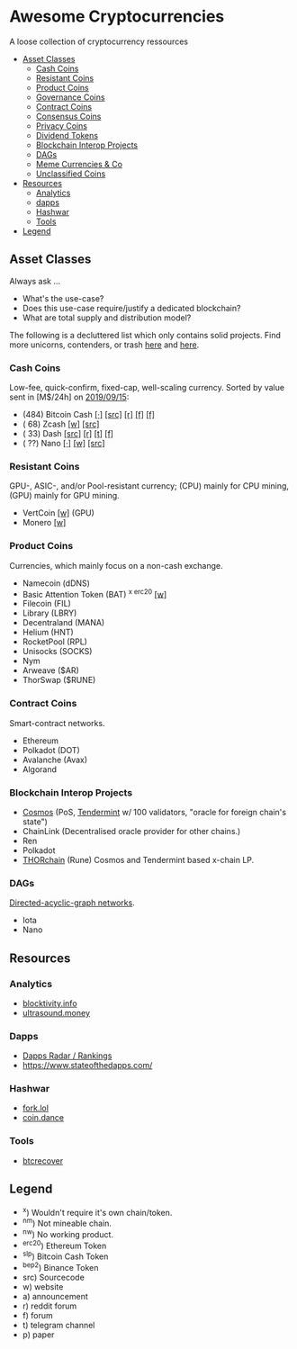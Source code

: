 # Awesome Cryptocurrencies
A loose collection of cryptocurrency ressources

- [Asset Classes](#asset-classes)
  - [Cash Coins](#cash-coins)
  - [Resistant Coins](#resistant-coins)
  - [Product Coins](#product-coins)
  - [Governance Coins](./2ndTier.md#governance-coins)
  - [Contract Coins](#contract-coins)
  - [Consensus Coins](./2ndTier.md#consensus-coins)
  - [Privacy Coins](./2ndTier.md#privacy-coins)
  - [Dividend Tokens](./2ndTier.md#dividend-tokens)
  - [Blockchain Interop Projects](#blockchain-interop-projects)
  - [DAGs](#dags)
  - [Meme Currencies & Co](c/joke/README.md#meme-currencies)
  - [Unclassified Coins](c/unclassified/README.md#unclassified-coins)
- [Resources](#resources)
  - [Analytics](#analytics)
  - [dapps](#dapps)
  - [Hashwar](#hashwars)
  - [Tools](#tools)
- [Legend](#legend)

## Asset Classes
Always ask ...
- What's the use-case?
- Does this use-case require/justify a dedicated blockchain?
- What are total supply and distribution model?

The following is a decluttered list which only contains solid projects.
Find more unicorns, contenders, or trash [here](./2ndTier.md) and [here](c/unclassified/README.md#unclassified-coins).

### Cash Coins
Low-fee, quick-confirm, fixed-cap, well-scaling currency. Sorted by value sent in [M$/24h] on [2019/09/15](https://bitinfocharts.com/comparison/sentinusd-btc-bch-dash-xmr-zec-sma7.html#log&6m):

- (484) Bitcoin Cash [[·]](c/bch/README.md) [[src]](https://github.com/BitcoinUnlimited/BitcoinUnlimited) [[r]](https://old.reddit.com/r/btc) [[f]](https://bitco.in/forum/) [[f]](https://forum.bitcoin.com/)
- ( 68) Zcash [[w]](https://z.cash/) [[src]](https://github.com/zcash/zcash)
- ( 33) Dash [[src]](https://github.com/dashpay) [[r]](https://old.reddit.com/r/dashpay/) [[t]](https://t.me/dash_chat) [[f]](https://dash.org/forum)
- ( ??) Nano [[·]](c/nano/README.md) [[w]](http://nano.org/) [[src]](https://github.com/nanocurrency)

### Resistant Coins
GPU-, ASIC-, and/or Pool-resistant currency; (CPU) mainly for CPU mining, (GPU) mainly for GPU mining.

- VertCoin [[w]](http://vertcoin.org/) (GPU)
- Monero [[w]](http://getmonero.org/)

### Product Coins
Currencies, which mainly focus on a non-cash exchange.

- Namecoin (dDNS)
- Basic Attention Token (BAT) <sup>x</sup><sup> </sup><sup>erc20</sup> [[w]](https://batgrowth.com/)
- Filecoin (FIL)
- Library (LBRY)
- Decentraland (MANA)
- Helium (HNT)
- RocketPool (RPL)
- Unisocks (SOCKS)
- Nym
- Arweave ($AR)
- ThorSwap ($RUNE)

### Contract Coins
Smart-contract networks.

- Ethereum
- Polkadot (DOT)
- Avalanche (Avax)
- Algorand

### Blockchain Interop Projects

- [Cosmos](https://cosmos.network/) (PoS, [Tendermint](https://tendermint.com/docs/introduction/what-is-tendermint.html#consensus-overview) w/ 100 validators, "oracle for foreign chain's state")
- ChainLink (Decentralised oracle provider for other chains.)
- Ren
- Polkadot
- [THORchain](https://thorchain.org/) (Rune) Cosmos and Tendermint based x-chain LP.


### DAGs
[Directed-acyclic-graph networks](https://en.wikipedia.org/wiki/Directed_acyclic_graph).

- Iota
- Nano

## Resources

### Analytics

- [blocktivity.info](https://blocktivity.info/)
- [ultrasound.money](https://ultrasound.money/)

### Dapps
- [Dapps Radar / Rankings](https://dappradar.com/rankings/)
- https://www.stateofthedapps.com/

### Hashwar
- [fork.lol](https://fork.lol/)
- [coin.dance](https://coin.dance/)

### Tools
- [btcrecover](https://github.com/gurnec/btcrecover)

## Legend

- <sup>x</sup>) Wouldn't require it's own chain/token.
- <sup>nm</sup>) Not mineable chain.
- <sup>nw</sup>) No working product.
- <sup>erc20</sup>) Ethereum Token
- <sup>slp</sup>) Bitcoin Cash Token
- <sup>bep2</sup>) Binance Token
- src) Sourcecode
- w) website
- a) announcement
- r) reddit forum
- f) forum
- t) telegram channel
- p) paper
